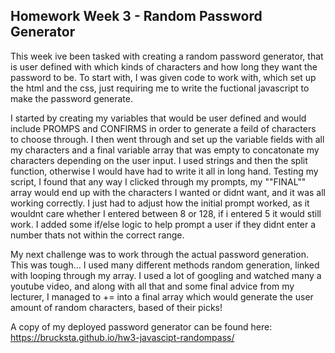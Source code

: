 <h2>Homework Week 3 - Random Password Generator</h2>
  
This week ive been tasked with creating a random password generator, that is user defined with which kinds of characters and how long they want the password to be.
To start with, I was given code to work with, which set up the html and the css, just requiring me to write the fuctional javascript to make the password generate.

I started by creating my variables that would be user defined and would include PROMPS and CONFIRMS in order to generate a feild of characters to choose through. I then went through and set up the variable fields with all my characters and a final variable array that was empty to concatonate my characters depending on the user input. I used strings and then the split function, otherwise I would have had to write it all in long hand.
Testing my script, I found that any way I clicked through my prompts, my ""FINAL"" array would end up with the characters I wanted or didnt want, and it was all working correctly. I just had to adjust how the initial prompt worked, as it wouldnt care whether I entered between 8 or 128, if i entered 5 it would still work. I added some if/else logic to help prompt a user if they didnt enter a number thats not within the correct range.

My next challenge was to work through the actual password generation. This was tough...
I used many different methods random generation, linked with looping through my array. I used a lot of googling and watched many a youtube video, and along with all that and some final advice from my lecturer, I managed to += into a final array which would generate the user amount of random characters, based of their picks!

A copy of my deployed password generator can be found here: https://brucksta.github.io/hw3-javascipt-randompass/
